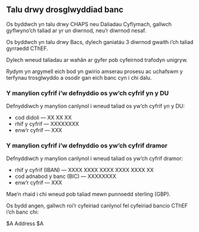## Talu drwy drosglwyddiad banc

Os byddwch yn talu drwy CHAPS neu Daliadau Cyflymach, gallwch gyflwyno’ch taliad ar yr un diwrnod, neu’r diwrnod nesaf.

Os byddwch yn talu drwy Bacs, dylech ganiatáu 3 diwrnod gwaith i’ch taliad gyrraedd CThEF.

Dylech wneud taliadau ar wahân ar gyfer pob cyfeirnod trafodyn unigryw. 

Rydym yn argymell eich bod yn gwirio amserau prosesu ac uchafswm y terfynau trosglwyddo a osodir gan eich banc cyn i chi dalu.


### Y manylion cyfrif i’w defnyddio os yw’ch cyfrif yn y DU

Defnyddiwch y manylion canlynol i wneud taliad os yw’ch cyfrif yn y DU:

- cod didoli — XX XX XX
- rhif y cyfrif — XXXXXXXX
- enw’r cyfrif — XXX


### Y manylion cyfrif i’w defnyddio os yw’ch cyfrif dramor

Defnyddiwch y manylion canlynol i wneud taliad os yw’ch cyfrif dramor:

- rhif y cyfrif (IBAN) — XXXX XXXX XXXX XXXX XXXX XX
- cod adnabod y banc (BIC) — XXXXXXXX
- enw’r cyfrif — XXX

Mae’n rhaid i chi wneud pob taliad mewn punnoedd sterling (GBP).

Os bydd angen, gallwch roi’r cyfeiriad canlynol fel cyfeiriad bancio CThEF i’ch banc chi: 

$A
Address
$A